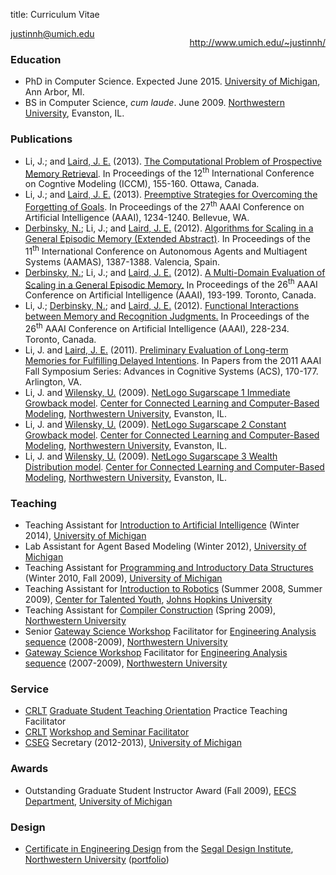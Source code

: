 title: Curriculum Vitae

<div class="visible-print">
	<p style="float:right"><a href="http://www.umich.edu/~justinnh/">http://www.umich.edu/~justinnh/</a></p>
	<p><a href="mailto:justinnh@umich.edu">justinnh@umich.edu</a></p>
</div>

### Education ###
<ul class="cv-vitae-list">
    <li>PhD in Computer Science. Expected June 2015. <a href="http://www.umich.edu/">University of Michigan</a>, Ann Arbor, MI.</li>
    <li>BS in Computer Science, <em>cum laude</em>. June 2009. <a href="http://www.northwestern.edu/">Northwestern University</a>, Evanston, IL.</li>
</ul>

### Publications ###
<ul class="cv-vitae-list">
    <li>
        <span class="cv-me">Li, J.</span>; and <a href="http://ai.eecs.umich.edu/people/laird/">Laird, J. E.</a> (2013).
        <a class="cv-title" href="files/Li2013TheComputationalProblem.pdf">The Computational Problem of Prospective Memory Retrieval</a>.
        In <span class="cv-booktitle">Proceedings of the 12<sup>th</sup> International Conference on Cogntive Modeling (ICCM)</span>, 155-160.
        Ottawa, Canada.
    </li>
    <li>
        <span class="cv-me">Li, J.</span>; and <a href="http://ai.eecs.umich.edu/people/laird/">Laird, J. E.</a> (2013).
        <a class="cv-title" href="files/Li2013PreemptiveStrategiesFor.pdf">Preemptive Strategies for Overcoming the Forgetting of Goals</a>.
        In <span class="cv-booktitle">Proceedings of the 27<sup>th</sup> AAAI Conference on Artificial Intelligence (AAAI)</span>, 1234-1240.
        Bellevue, WA.
    </li>
    <li>
        <a href="http://www.umich.edu/~nlderbin/">Derbinsky, N.</a>; <span class="cv-me">Li, J.</span>; and <a href="http://ai.eecs.umich.edu/people/laird/">Laird, J. E.</a> (2012).
        <a class="cv-title" href="files/Derbinsky2012AlgorithmsForScaling.pdf">Algorithms for Scaling in a General Episodic Memory (Extended Abstract)</a>.
        In <span class="cv-booktitle">Proceedings of the 11<sup>th</sup> International Conference on Autonomous Agents and Multiagent Systems (AAMAS)</span>, 1387-1388.
        Valencia, Spain.
    </li>
    <li>
        <a href="http://www.umich.edu/~nlderbin/">Derbinsky, N.</a>; <span class="cv-me">Li, J.</span>; and <a href="http://ai.eecs.umich.edu/people/laird/">Laird, J. E.</a> (2012).
        <a class="cv-title" href="files/Derbinsky2012AMultiDomain.pdf">A Multi-Domain Evaluation of Scaling in a General Episodic Memory.</a>
        In <span class="cv-booktitle">Proceedings of the 26<sup>th</sup> AAAI Conference on Artificial Intelligence (AAAI)</span>, 193-199.
        Toronto, Canada.
    </li>
    <li>
        <span class="cv-me">Li, J.</span>; <a href="http://www.umich.edu/~nlderbin/">Derbinsky, N.</a>; and <a href="http://ai.eecs.umich.edu/people/laird/">Laird, J. E.</a> (2012).
        <a class="cv-title" href="files/Li2012FunctionalInteractionsBetween.pdf">Functional Interactions between Memory and Recognition Judgments.</a>
        In <span class="cv-booktitle">Proceedings of the 26<sup>th</sup> AAAI Conference on Artificial Intelligence (AAAI)</span>, 228-234.
        Toronto, Canada.
    </li>
    <li>
        <span class="cv-me">Li, J.</span> and <a href="http://ai.eecs.umich.edu/people/laird/">Laird, J. E.</a> (2011).
        <a class="cv-title" href="files/Li2011PreliminaryEvaluationOf.pdf">Preliminary Evaluation of Long-term Memories for Fulfilling Delayed Intentions</a>.
        In <span class="cv-booktitle">Papers from the 2011 AAAI Fall Symposium Series: Advances in Cognitive Systems (ACS)</span>, 170-177.
        Arlington, VA.
    </li>
    <li>
        <span class="cv-me">Li, J.</span> and <a href="http://ccl.northwestern.edu/uri/">Wilensky, U.</a> (2009).
        <a class="cv-title" href="http://ccl.northwestern.edu/netlogo/models/Sugarscape1ImmediateGrowback">NetLogo Sugarscape 1 Immediate Growback model</a>.
        <a href="http://ccl.northwestern.edu/">Center for Connected Learning and Computer-Based Modeling</a>, <a href="http://www.northwestern.edu/">Northwestern University</a>, Evanston, IL.
    </li>
    <li>
        <span class="cv-me">Li, J.</span> and <a href="http://ccl.northwestern.edu/uri/">Wilensky, U.</a> (2009).
        <a class="cv-title" href="http://ccl.northwestern.edu/netlogo/models/Sugarscape2ConstantGrowback">NetLogo Sugarscape 2 Constant Growback model</a>.
        <a href="http://ccl.northwestern.edu/">Center for Connected Learning and Computer-Based Modeling</a>, <a href="http://www.northwestern.edu/">Northwestern University</a>, Evanston, IL.
    </li>
    <li>
        <span class="cv-me">Li, J.</span> and <a href="http://ccl.northwestern.edu/uri/">Wilensky, U.</a> (2009).
        <a class="cv-title" href="http://ccl.northwestern.edu/netlogo/models/Sugarscape3WealthDistribution">NetLogo Sugarscape 3 Wealth Distribution model</a>.
        <a href="http://ccl.northwestern.edu/">Center for Connected Learning and Computer-Based Modeling</a>, <a href="http://www.northwestern.edu/">Northwestern University</a>, Evanston, IL.
    </li>
</ul>

### Teaching ###
<ul class="cv-vitae-list">
    <li>Teaching Assistant for <a href="http://www.engin.umich.edu/college/academics/bulletin/courses/eecs">Introduction to Artificial Intelligence</a> (Winter 2014), <a href="http://www.umich.edu/">University of Michigan</a></li>
    <li>Lab Assistant for Agent Based Modeling (Winter 2012), <a href="http://www.umich.edu/">University of Michigan</a></li>
    <li>Teaching Assistant for <a href="http://www.engin.umich.edu/college/academics/bulletin/courses/eecs">Programming and Introductory Data Structures</a> (Winter 2010, Fall 2009), <a href="http://www.umich.edu/">University of Michigan</a></li>
    <li>Teaching Assistant for <a href="http://cty.jhu.edu/summer/grades2-6/catalog/math.html#irob">Introduction to Robotics</a> (Summer 2008, Summer 2009),  <a href="http://cty.jhu.edu/">Center for Talented Youth</a>, <a href="http://www.jhu.edu/">Johns Hopkins University</a></li>
    <li>Teaching Assistant for <a href="http://eecs.northwestern.edu/~robby/courses/322-2009-spring/">Compiler Construction</a> (Spring 2009), <a href="http://www.northwestern.edu/">Northwestern University</a></li>
    <li>Senior <a href="http://www.northwestern.edu/searle/programs/undergraduateprograms/gateway-science-workshop.html">Gateway Science Workshop</a> Facilitator for <a href="http://www.mccormick.northwestern.edu/undergraduates/bachelors-degree-curriculum/core/engineering-first/coursework.html">Engineering Analysis sequence</a> (2008-2009), <a href="http://www.northwestern.edu/">Northwestern University</a></li>
    <li><a href="http://www.northwestern.edu/searle/programs/undergraduateprograms/gateway-science-workshop.html">Gateway Science Workshop</a> Facilitator for <a href="http://www.mccormick.northwestern.edu/undergraduates/bachelors-degree-curriculum/core/engineering-first/coursework.html">Engineering Analysis sequence</a> (2007-2009), <a href="http://www.northwestern.edu/">Northwestern University</a></li>
</ul>

### Service ###
<ul class="cv-vitae-list">
	<!-- FIXME CRLT workshops (office hours, seven teaching strategies, teaching problem solving -->
	<li><a href="http://crlt.umich.edu/">CRLT</a> <a href="http://crlt.umich.edu/programs-services/graduate-students-post-docs">Graduate Student Teaching Orientation</a> Practice Teaching Facilitator</li>
	<li><a href="http://crlt.umich.edu/">CRLT</a> <a href="http://crlte.engin.umich.edu/workshops/">Workshop and Seminar Facilitator</a></li>
    <li><a href="http://cseg.eecs.umich.edu/">CSEG</a> Secretary (2012-2013), <a href="http://www.umich.edu/">University of Michigan</a></li>
</ul>

### Awards ###
<ul class="cv-vitae-list">
    <li>Outstanding Graduate Student Instructor Award (Fall 2009), <a href="http://www.eecs.umich.edu/">EECS Department</a>, <a href="http://www.umich.edu/">University of Michigan</a></li>
</ul>

### Design ###
<ul class="cv-vitae-list">
    <li><a href="http://www.segal.northwestern.edu/undergraduate/certificate/">Certificate in Engineering Design</a> from the <a href="http://www.segal.northwestern.edu/">Segal Design Institute</a>, <a href="http://www.northwestern.edu/">Northwestern University</a><span class="hidden-print"> (<a href="portfolio.pdf">portfolio</a>)</span></li>
</ul>


